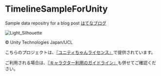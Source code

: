 # TimelineSampleForUnity

Sample data repositry for a blog post [はてなブログ](https://tech.spark-creative.co.jp/entry/2021/04/21/180416)


![Light_Silhouette](https://user-images.githubusercontent.com/49176981/115559089-54968980-a2ee-11eb-8915-c7d3ff90994e.png)

© Unity Technologies Japan/UCL

こちらのプロジェクトは、[『ユニティちゃんライセンス』](http://unity-chan.com/download/license.html)で提供されています。

ご利用される場合は、[『キャラクター利用のガイドライン』](http://unity-chan.com/download/guideline.html)も併せてご確認ください。
